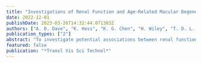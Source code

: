 ```yaml
---
title: "Investigations of Renal Function and Age-Related Macular Degeneration Phenotypes"
date: 2022-12-01
publishDate: 2023-03-26T14:32:44.071303Z
authors: ["A. D. Dave", "K. Hess", "K. G. Chen", "H. Wiley", "T. D. L. Keenan", "E. n", "E. Y. Chew", "C. A. Cukras"]
publication_types: ["2"]
abstract: "To investigate potential associations between renal function and age-related macular degeneration (AMD) features as assessed with multimodal retinal imaging. A subset of participants included in a dark adaptation study with varying AMD severities had estimated glomerular filtration rate (eGFR) values (mL/min/1.73 m2) obtained from renal function laboratory testing of serum creatinine and cystatin C. Multimodal imaging from visit dates associated with serum samples was graded by the Wisconsin Reading Center for AMD features. Associations of eGFR with AMD features and severity grades, age, smoker status and rod-intercept time were investigated. Simple univariate analyses, age-corrected multivariate analyses, and a feature-selecting least absolute shrinkage and selection operator regression were performed for eGFR as a continuous dependent variable. 0.001) and subretinal drusenoid deposits (-11.12 units for subretinal drusenoid deposit presence in either eye; 95% CI, -20.23 to -2.01; P = 0.017) were associated with decreased renal function. However, in age-corrected multivariate models, age was the only significant variable associated with renal function, confirmed by least absolute shrinkage and selection operator regression. Accounting for age, renal function parameters did not show an association with AMD features. Bruch's membrane of the eye and the glomerular basement membrane of the kidney share physiologic similarities such that decreased renal function may demonstrate associations with AMD phenotypes."
featured: false
publication: "*Transl Vis Sci Technol*"
---
```


